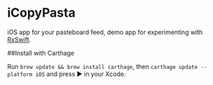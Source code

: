 # iCopyPasta

iOS app for your pasteboard feed, demo app for experimenting with [RxSwift](https://github.com/ReactiveX/RxSwift).

##Install with Carthage

Run `brew update && brew install carthage`, then `carthage update --platform iOS` and press :arrow_forward: in your Xcode.
